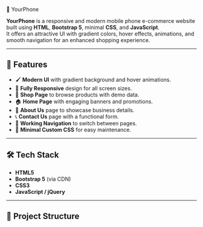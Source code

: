  📱 YourPhone

**YourPhone** is a responsive and modern mobile phone e-commerce website built using **HTML**, **Bootstrap 5**, minimal **CSS**, and **JavaScript**.  
It offers an attractive UI with gradient colors, hover effects, animations, and smooth navigation for an enhanced shopping experience.

---

## 🚀 Features
- 🖌 **Modern UI** with gradient background and hover animations.
- 📱 **Fully Responsive** design for all screen sizes.
- 🛒 **Shop Page** to browse products with demo data.
- 🏠 **Home Page** with engaging banners and promotions.
- 📄 **About Us** page to showcase business details.
- 📞 **Contact Us** page with a functional form.
- 🔗 **Working Navigation** to switch between pages.
- 🎨 **Minimal Custom CSS** for easy maintenance.

---

## 🛠 Tech Stack
- **HTML5**
- **Bootstrap 5** (via CDN)
- **CSS3**
- **JavaScript / jQuery**

---

## 📂 Project Structure
